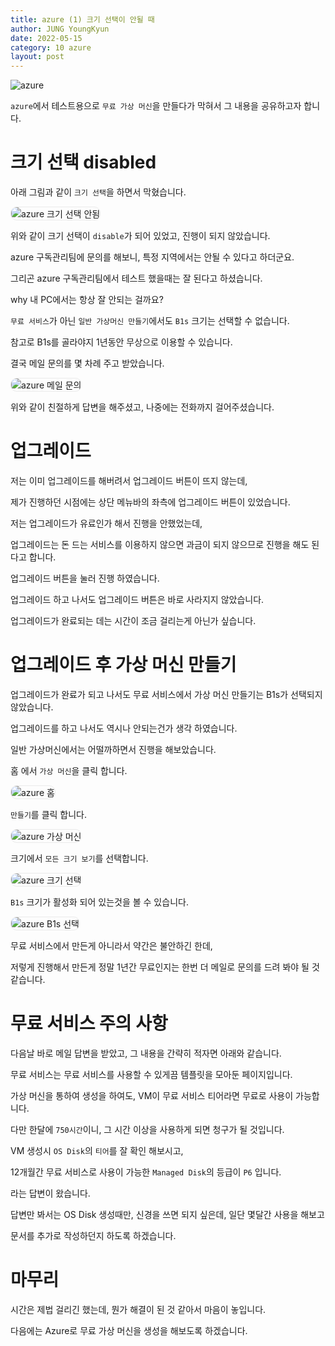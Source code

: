 ```yaml
---
title: azure (1) 크기 선택이 안될 때
author: JUNG YoungKyun
date: 2022-05-15
category: 10 azure
layout: post
---
```


![azure](https://img.shields.io/badge/azure-2022.05.15-red.svg)

`azure`에서 테스트용으로 `무료 가상 머신`을 만들다가 막혀서 그 내용을 공유하고자 합니다.

# 크기 선택 disabled

아래 그림과 같이 `크기 선택`을 하면서 막혔습니다.

<img src="../images/azure%20크기%20선택%20안됨.png" alt="azure 크기 선택 안됨" style="border-radius: 10px; border: 1px solid #eaeaea;"/>

위와 같이 크기 선택이 `disable`가 되어 있었고, 진행이 되지 않았습니다.

azure 구독관리팀에 문의를 해보니, 특정 지역에서는 안될 수 있다고 하더군요.

그리곤 azure 구독관리팀에서 테스트 했을때는 잘 된다고 하셨습니다.

why 내 PC에서는 항상 잘 안되는 걸까요?

`무료 서비스`가 아닌 `일반 가상머신 만들기`에서도 `B1s` 크기는 선택할 수 없습니다.

참고로 B1s를 골라야지 1년동안 무상으로 이용할 수 있습니다.

결국 메일 문의를 몇 차례 주고 받았습니다.

<img src="../images/azure%20메일%20문의.png" alt="azure 메일 문의" style="border-radius: 10px; border: 1px solid #eaeaea;"/>

위와 같이 친절하게 답변을 해주셨고, 나중에는 전화까지 걸어주셨습니다.

# 업그레이드

저는 이미 업그레이드를 해버려서 업그레이드 버튼이 뜨지 않는데,

제가 진행하던 시점에는 상단 메뉴바의 좌측에 업그레이드 버튼이 있었습니다.

저는 업그레이드가 유료인가 해서 진행을 안했었는데,

업그레이드는 돈 드는 서비스를 이용하지 않으면 과금이 되지 않으므로 진행을 해도 된다고 합니다.

업그레이드 버튼을 눌러 진행 하였습니다.

업그레이드 하고 나서도 업그레이드 버튼은 바로 사라지지 않았습니다.

업그레이드가 완료되는 데는 시간이 조금 걸리는게 아닌가 싶습니다.

# 업그레이드 후 가상 머신 만들기

업그레이드가 완료가 되고 나서도 무료 서비스에서 가상 머신 만들기는 B1s가 선택되지 않았습니다.

업그레이드를 하고 나서도 역시나 안되는건가 생각 하였습니다.

일반 가상머신에서는 어떨까하면서 진행을 해보았습니다.

홈 에서 `가상 머신`을 클릭 합니다.

<img src="../images/azure%20홈.png" alt="azure 홈" style="border-radius: 10px; border: 1px solid #eaeaea;"/>

`만들기`를 클릭 합니다.

<img src="../images/azure%20가상%20머신.png" alt="azure 가상 머신" style="border-radius: 10px; border: 1px solid #eaeaea;"/>

크기에서 `모든 크기 보기`를 선택합니다.

<img src="../images/azure%20크기%20선택.png" alt="azure 크기 선택" style="border-radius: 10px; border: 1px solid #eaeaea;"/>

`B1s` 크기가 활성화 되어 있는것을 볼 수 있습니다.

<img src="../images/azure%20%20B1s%20선택.png" alt="azure B1s 선택" style="border-radius: 10px; border: 1px solid #eaeaea;"/>

무료 서비스에서 만든게 아니라서 약간은 불안하긴 한데,

저렇게 진행해서 만든게 정말 1년간 무료인지는 한번 더 메일로 문의를 드려 봐야 될 것 같습니다.

# 무료 서비스 주의 사항

다음날 바로 메일 답변을 받았고, 그 내용을 간략히 적자면 아래와 같습니다. 

무료 서비스는 무료 서비스를 사용할 수 있게끔 템플릿을 모아둔 페이지입니다.

가상 머신을 통하여 생성을 하여도, VM이 무료 서비스 티어라면 무료로 사용이 가능합니다.

다만 한달에 `750시간`이니, 그 시간 이상을 사용하게 되면 청구가 될 것입니다.

VM 생성시 `OS Disk`의 `티어`를 잘 확인 해보시고,

12개월간 무료 서비스로 사용이 가능한 `Managed Disk`의 등급이 `P6` 입니다.

라는 답변이 왔습니다.

답변만 봐서는 OS Disk 생성때만, 신경을 쓰면 되지 싶은데, 일단 몇달간 사용을 해보고

문서를 추가로 작성하던지 하도록 하겠습니다.

# 마무리

시간은 제법 걸리긴 했는데, 뭔가 해결이 된 것 같아서 마음이 놓입니다.

다음에는 Azure로 무료 가상 머신을 생성을 해보도록 하겠습니다.